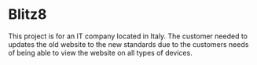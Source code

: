 # Blitz8

This project is for an IT company located in Italy. The customer needed to updates the old website to the new standards due to the customers needs of being able to view the website on all types of devices.
